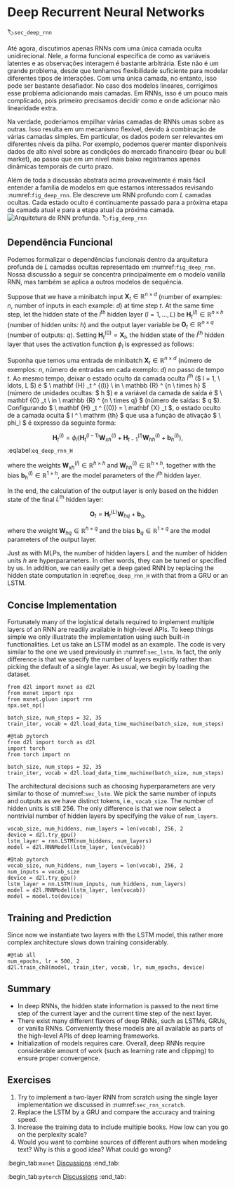 # Deep Recurrent Neural Networks

:label:`sec_deep_rnn`

Até agora, discutimos apenas RNNs com uma única camada oculta unidirecional.
Nele, a forma funcional específica de como as variáveis latentes e as observações interagem é bastante arbitrária.
Este não é um grande problema, desde que tenhamos flexibilidade suficiente para modelar diferentes tipos de interações.
Com uma única camada, no entanto, isso pode ser bastante desafiador.
No caso dos modelos lineares,
corrigimos esse problema adicionando mais camadas.
Em RNNs, isso é um pouco mais complicado, pois primeiro precisamos decidir como e onde adicionar não linearidade extra.

Na verdade,
poderíamos empilhar várias camadas de RNNs umas sobre as outras. Isso resulta em um mecanismo flexível,
devido à combinação de várias camadas simples. Em particular, os dados podem ser relevantes em diferentes níveis da pilha. Por exemplo, podemos querer manter disponíveis dados de alto nível sobre as condições do mercado financeiro (bear ou bull market), ao passo que em um nível mais baixo registramos apenas dinâmicas temporais de curto prazo.

Além de toda a discussão abstrata acima
provavelmente é mais fácil entender a família de modelos em que estamos interessados revisando :numref:`fig_deep_rnn`. Ele descreve um RNN profundo com $L$ camadas ocultas.
Cada estado oculto é continuamente passado para a próxima etapa da camada atual e para a etapa atual da próxima camada.
![Arquitetura de RNN profunda.](../img/deep-rnn.svg)
:label:`fig_deep_rnn`

## Dependência Funcional

Podemos formalizar o
dependências funcionais
dentro da arquitetura profunda
de $L$ camadas ocultas
representado em :numref:`fig_deep_rnn`.
Nossa discussão a seguir se concentra principalmente em
o modelo vanilla RNN,
mas também se aplica a outros modelos de sequência.

Suppose that we have a minibatch input
$\mathbf{X}_t \in \mathbb{R}^{n \times d}$ (number of examples: $n$, number of inputs in each example: $d$) at time step $t$.
At the same time step,
let
the hidden state of the $l^\mathrm{th}$ hidden layer  ($l=1,\ldots,L$) be $\mathbf{H}_t^{(l)}  \in \mathbb{R}^{n \times h}$ (number of hidden units: $h$)
and 
the output layer variable be $\mathbf{O}_t \in \mathbb{R}^{n \times q}$ (number of outputs: $q$).
Setting $\mathbf{H}_t^{(0)} = \mathbf{X}_t$,
the hidden state of 
the $l^\mathrm{th}$ hidden layer
that uses the activation function $\phi_l$
is expressed as follows:

Suponha que temos uma entrada de minibatch
$\mathbf{X}_t \in \mathbb{R}^{n \times d}$ (número de exemplos: $n$, número de entradas em cada exemplo: $d$) no passo de tempo $t$.
Ao mesmo tempo,
deixar
o estado oculto da camada oculta $l^\mathrm{th}$ ($ l = 1, \ ldots, L $) é $ \ mathbf {H} _t ^ {(l)} \ in \ mathbb {R} ^ {n \ times h} $ (número de unidades ocultas: $ h $)
e
a variável da camada de saída é $ \ mathbf {O} _t \ in \ mathbb {R} ^ {n \ times q} $ (número de saídas: $ q $).
Configurando $ \ mathbf {H} _t ^ {(0)} = \ mathbf {X} _t $,
o estado oculto de
a camada oculta $ l ^ \ mathrm {th} $
que usa a função de ativação $ \ phi_l $
é expresso da seguinte forma:

$$\mathbf{H}_t^{(l)} = \phi_l(\mathbf{H}_t^{(l-1)} \mathbf{W}_{xh}^{(l)} + \mathbf{H}_{t-1}^{(l)} \mathbf{W}_{hh}^{(l)}  + \mathbf{b}_h^{(l)}),$$
:eqlabel:`eq_deep_rnn_H`

where the weights $\mathbf{W}_{xh}^{(l)} \in \mathbb{R}^{h \times h}$ and $\mathbf{W}_{hh}^{(l)} \in \mathbb{R}^{h \times h}$, together with 
the bias $\mathbf{b}_h^{(l)} \in \mathbb{R}^{1 \times h}$, are the model parameters of
the $l^\mathrm{th}$ hidden layer.

In the end,
the calculation of the output layer is only based on the hidden state of the final $L^\mathrm{th}$ hidden layer:

$$\mathbf{O}_t = \mathbf{H}_t^{(L)} \mathbf{W}_{hq} + \mathbf{b}_q,$$

where the weight $\mathbf{W}_{hq} \in \mathbb{R}^{h \times q}$ and the bias $\mathbf{b}_q \in \mathbb{R}^{1 \times q}$ are the model parameters of the output layer.

Just as with MLPs, the number of hidden layers $L$ and the number of hidden units $h$ are hyperparameters.
In other words, they can be tuned or specified by us.
In addition, we can easily
get a deep gated RNN
by replacing 
the hidden state computation in 
:eqref:`eq_deep_rnn_H`
with that from a GRU or an LSTM.


## Concise Implementation

Fortunately many of the logistical details required to implement multiple layers of an RNN are readily available in high-level APIs.
To keep things simple we only illustrate the implementation using such built-in functionalities.
Let us take an LSTM model as an example.
The code is very similar to the one we used previously in :numref:`sec_lstm`.
In fact, the only difference is that we specify the number of layers explicitly rather than picking the default of a single layer. 
As usual, we begin by loading the dataset.

```{.python .input}
from d2l import mxnet as d2l
from mxnet import npx
from mxnet.gluon import rnn
npx.set_np()

batch_size, num_steps = 32, 35
train_iter, vocab = d2l.load_data_time_machine(batch_size, num_steps)
```

```{.python .input}
#@tab pytorch
from d2l import torch as d2l
import torch
from torch import nn

batch_size, num_steps = 32, 35
train_iter, vocab = d2l.load_data_time_machine(batch_size, num_steps)
```

The architectural decisions such as choosing hyperparameters are very similar to those of :numref:`sec_lstm`. 
We pick the same number of inputs and outputs as we have distinct tokens, i.e., `vocab_size`.
The number of hidden units is still 256.
The only difference is that we now select a nontrivial number of hidden layers by specifying the value of `num_layers`.

```{.python .input}
vocab_size, num_hiddens, num_layers = len(vocab), 256, 2
device = d2l.try_gpu()
lstm_layer = rnn.LSTM(num_hiddens, num_layers)
model = d2l.RNNModel(lstm_layer, len(vocab))
```

```{.python .input}
#@tab pytorch
vocab_size, num_hiddens, num_layers = len(vocab), 256, 2
num_inputs = vocab_size
device = d2l.try_gpu()
lstm_layer = nn.LSTM(num_inputs, num_hiddens, num_layers)
model = d2l.RNNModel(lstm_layer, len(vocab))
model = model.to(device)
```

## Training and Prediction

Since now we instantiate two layers with the LSTM model, this rather more complex architecture slows down training considerably.

```{.python .input}
#@tab all
num_epochs, lr = 500, 2
d2l.train_ch8(model, train_iter, vocab, lr, num_epochs, device)
```

## Summary

* In deep RNNs, the hidden state information is passed to the next time step of the current layer and the current time step of the next layer.
* There exist many different flavors of deep RNNs, such as LSTMs, GRUs, or vanilla RNNs. Conveniently these models are all available as parts of the high-level APIs of deep learning frameworks.
* Initialization of models requires care. Overall, deep RNNs require considerable amount of work (such as learning rate and clipping) to ensure proper convergence.

## Exercises

1. Try to implement a two-layer RNN from scratch using the single layer implementation we discussed in :numref:`sec_rnn_scratch`.
2. Replace the LSTM by a GRU and compare the accuracy and training speed.
3. Increase the training data to include multiple books. How low can you go on the perplexity scale?
4. Would you want to combine sources of different authors when modeling text? Why is this a good idea? What could go wrong?

:begin_tab:`mxnet`
[Discussions](https://discuss.d2l.ai/t/340)
:end_tab:

:begin_tab:`pytorch`
[Discussions](https://discuss.d2l.ai/t/1058)
:end_tab:
<!--stackedit_data:
eyJoaXN0b3J5IjpbLTczNDE5Nzk3M119
-->